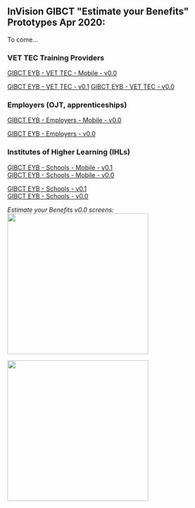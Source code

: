 
## InVision GIBCT "Estimate your Benefits" Prototypes Apr 2020:

To come... 

### VET TEC Training Providers
[GIBCT EYB - VET TEC - Mobile - v0.0](https://bahdigital.invisionapp.com/share/DRIADKKP7QN)  

[GIBCT EYB - VET TEC - v0.1](https://bahdigital.invisionapp.com/share/34IADJKHV5P) 
[GIBCT EYB - VET TEC - v0.0](https://bahdigital.invisionapp.com/share/NVIADERSPYE) 

### Employers (OJT, apprenticeships)
[GIBCT EYB - Employers - Mobile - v0.0](https://bahdigital.invisionapp.com/share/DRIADKKP7QN)  

[GIBCT EYB - Employers - v0.0](https://bahdigital.invisionapp.com/share/JPIADJV8X4U)   

### Institutes of Higher Learning (IHLs)
[GIBCT EYB - Schools - Mobile - v0.1](https://bahdigital.invisionapp.com/share/8FIADKG5HDS)  
[GIBCT EYB - Schools - Mobile - v0.0](https://bahdigital.invisionapp.com/share/QTIADGY6DCV)  

[GIBCT EYB - Schools - v0.1](https://bahdigital.invisionapp.com/share/GVIADJTCSXR)  
[GIBCT EYB - Schools - v0.0](https://bahdigital.invisionapp.com/share/JFIADETXBAW)       

*Estimate your Benefits v0.0 screens:*  
<kbd><img src="" width="320"></kbd> 
 
<kbd><img src="" width="320"></kbd> 



 
